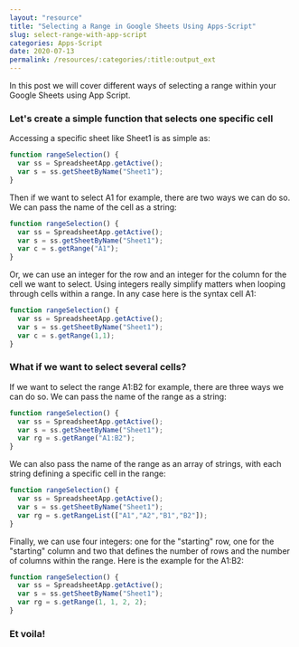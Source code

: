 ```yaml
---
layout: "resource"
title: "Selecting a Range in Google Sheets Using Apps-Script"
slug: select-range-with-app-script
categories: Apps-Script
date: 2020-07-13
permalink: /resources/:categories/:title:output_ext
---
```



In this post we will cover different ways of selecting a range within your Google Sheets using App Script.

### Let's create a simple function that selects one specific cell

Accessing a specific sheet like Sheet1 is as simple as:
```javascript
function rangeSelection() {
  var ss = SpreadsheetApp.getActive();
  var s = ss.getSheetByName("Sheet1");
}
```

Then if we want to select A1 for example, there are two ways we can do so. We can pass the name of the cell as a string:
```javascript
function rangeSelection() {
  var ss = SpreadsheetApp.getActive();
  var s = ss.getSheetByName("Sheet1");
  var c = s.getRange("A1");
}
```

Or, we can use an integer for the row and an integer for the column for the cell we want to select. Using integers really simplify matters when looping through cells within a range. In any case here is the syntax cell A1:
```javascript
function rangeSelection() {
  var ss = SpreadsheetApp.getActive();
  var s = ss.getSheetByName("Sheet1");
  var c = s.getRange(1,1);
}
```

### What if we want to select several cells?

If we want to select the range A1:B2 for example, there are three ways we can do so. We can pass the name of the range as a string:
```javascript
function rangeSelection() {
  var ss = SpreadsheetApp.getActive();
  var s = ss.getSheetByName("Sheet1");
  var rg = s.getRange("A1:B2");
}
```

We can also pass the name of the range as an array of strings, with each string defining a specific cell in the range:
```javascript
function rangeSelection() {
  var ss = SpreadsheetApp.getActive();
  var s = ss.getSheetByName("Sheet1");
  var rg = s.getRangeList(["A1","A2","B1","B2"]);
}
```

Finally, we can use four integers: one for the "starting" row, one for the "starting" column and two that defines the number of rows and the number of columns within the range. Here is the example for the A1:B2:
```javascript
function rangeSelection() {
  var ss = SpreadsheetApp.getActive();
  var s = ss.getSheetByName("Sheet1");
  var rg = s.getRange(1, 1, 2, 2);
}
```

### Et voila!